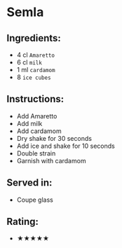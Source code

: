 # Semla

## Ingredients:
- 4 cl `Amaretto`
- 6 cl `milk`
- 1 ml `cardamom`
- 8 `ice cubes`

## Instructions:
- Add Amaretto
- Add milk
- Add cardamom
- Dry shake for 30 seconds
- Add ice and shake for 10 seconds
- Double strain
- Garnish with cardamom

## Served in:
- Coupe glass

## Rating:
- ★★★★★